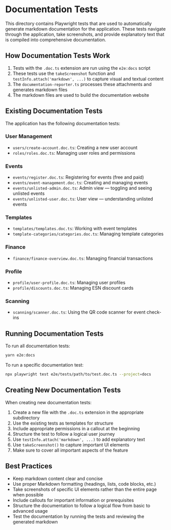 # Documentation Tests

This directory contains Playwright tests that are used to automatically generate markdown documentation for the application. These tests navigate through the application, take screenshots, and provide explanatory text that is compiled into comprehensive documentation.

## How Documentation Tests Work

1. Tests with the `.doc.ts` extension are run using the `e2e:docs` script
2. These tests use the `takeScreenshot` function and `testInfo.attach('markdown', ...)` to capture visual and textual content
3. The `documentation-reporter.ts` processes these attachments and generates markdown files
4. The markdown files are used to build the documentation website

## Existing Documentation Tests

The application has the following documentation tests:

### User Management
- `users/create-account.doc.ts`: Creating a new user account
- `roles/roles.doc.ts`: Managing user roles and permissions

### Events
- `events/register.doc.ts`: Registering for events (free and paid)
- `events/event-management.doc.ts`: Creating and managing events
- `events/unlisted-admin.doc.ts`: Admin view — toggling and seeing unlisted events
- `events/unlisted-user.doc.ts`: User view — understanding unlisted events

### Templates
- `templates/templates.doc.ts`: Working with event templates
- `template-categories/categories.doc.ts`: Managing template categories

### Finance
- `finance/finance-overview.doc.ts`: Managing financial transactions

### Profile
- `profile/user-profile.doc.ts`: Managing user profiles
- `profile/discounts.doc.ts`: Managing ESN discount cards

### Scanning
- `scanning/scanner.doc.ts`: Using the QR code scanner for event check-ins

## Running Documentation Tests

To run all documentation tests:

```bash
yarn e2e:docs
```

To run a specific documentation test:

```bash
npx playwright test e2e/tests/path/to/test.doc.ts --project=docs
```

## Creating New Documentation Tests

When creating new documentation tests:

1. Create a new file with the `.doc.ts` extension in the appropriate subdirectory
2. Use the existing tests as templates for structure
3. Include appropriate permissions in a callout at the beginning
4. Structure the test to follow a logical user journey
5. Use `testInfo.attach('markdown', ...)` to add explanatory text
6. Use `takeScreenshot()` to capture important UI elements
7. Make sure to cover all important aspects of the feature

## Best Practices

- Keep markdown content clear and concise
- Use proper Markdown formatting (headings, lists, code blocks, etc.)
- Take screenshots of specific UI elements rather than the entire page when possible
- Include callouts for important information or prerequisites
- Structure the documentation to follow a logical flow from basic to advanced usage
- Test the documentation by running the tests and reviewing the generated markdown
